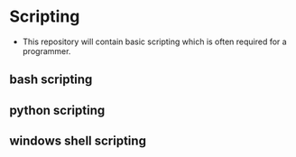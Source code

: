 # Scripting
- This repository will contain basic scripting which is often required for a programmer.

## bash scripting



## python scripting


## windows shell scripting




